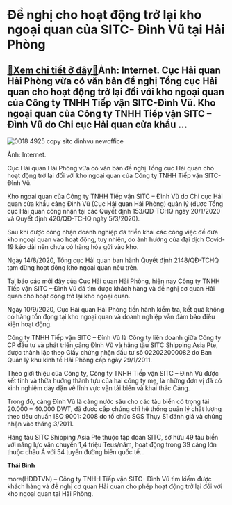 Đề nghị cho hoạt động trở lại kho ngoại quan của SITC- Đình Vũ tại Hải Phòng
============================================================================

[:gift:Xem chi tiết ở đây:gift:](https://hddtvn.com/de-nghi-cho-hoat-dong-tro-lai-kho-ngoai-quan-cua-sitc-dinh-vu-tai-hai-phong/)Ảnh: Internet. Cục Hải quan Hải Phòng vừa có văn bản đề nghị Tổng cục Hải quan cho hoạt động trở lại đối với kho ngoại quan của Công ty TNHH Tiếp vận SITC-Đình Vũ. Kho ngoại quan của Công ty TNHH Tiếp vận SITC – Đình Vũ do Chi cục Hải quan cửa khẩu …
----------------------------------------------------------------------------------------------------------------------------------------------------------------------------------------------------------------------------------------------------------





![0018 4925 copy sitc dinhvu newoffice](https://haiquanonline.com.vn/stores/news_dataimages/binhht/092020/17/09/in_article/0018_4925_copy_SITC-DINHVU-NewOffice.jpg?rt=20200917090700 "undefined")


Ảnh: Internet.



Cục Hải quan Hải Phòng vừa có văn bản đề nghị Tổng cục Hải quan cho hoạt động trở lại đối với kho ngoại quan của Công ty TNHH Tiếp vận SITC-Đình Vũ.


Kho ngoại quan của Công ty TNHH Tiếp vận SITC – Đình Vũ do Chi cục Hải quan cửa khẩu cảng Đình Vũ (Cục Hải quan Hải Phòng) quản lý (được Tổng cục Hải quan công nhận tại các Quyết định 153/QĐ-TCHQ ngày 20/1/2020 và Quyết định 420/QĐ-TCHQ ngày 5/3/2020).


Sau khi được công nhận doanh nghiệp đã triển khai các công việc để đưa kho ngoại quan vào hoạt động, tuy nhiên, do ảnh hưởng của đại dịch Covid-19 kéo dài nên chưa có hàng hóa gửi vào kho.


Ngày 14/8/2020, Tổng cục Hải quan ban hành Quyết định 2148/QĐ-TCHQ tạm dừng hoạt động kho ngoại quan nêu trên.


Tại báo cáo mới đây của Cục Hải quan Hải Phòng, hiện nay Công ty TNHH Tiếp vận SITC – Đình Vũ đã tìm được khách hàng và đề nghị cơ quan Hải quan cho hoạt động trở lại kho ngoại quan.


Ngày 10/9/2020, Cục Hải quan Hải Phòng tiến hành kiểm tra, kết quả không có hàng tồn đọng tại kho ngoại quan và doanh nghiệp vẫn đảm bảo điều kiện hoạt động.


Công ty TNHH Tiếp vận SITC – Đình Vũ là Công ty liên doanh giữa Công ty CP đầu tư và phát triển cảng Đình Vũ và hãng tàu SITC Shipping Asia Pte, được thành lập theo Giấy chứng nhận đầu tư số 022022000082 do Ban Quản lý khu kinh tế Hải Phòng cấp ngày 29/1/2011.


Theo giới thiệu của Công ty, Công ty TNHH Tiếp vận SITC – Đình Vũ được kết tinh và thừa hưởng thành tựu của hai công ty mẹ, là những đơn vị đã có kinh nghiệm dày dặn về lĩnh vực vận tải biển và khai thác Cảng.


Trong đó, cảng Đình Vũ là cảng nước sâu cho các tàu biển có trọng tải 20.000 – 40.000 DWT, đã được cấp chứng chỉ hệ thống quản lý chất lượng theo tiêu chuẩn ISO 9001: 2008 do tổ chức SGS Thụy Sĩ đánh giá và chứng nhận vào tháng 3/2011.


Hãng tàu SITC Shipping Asia Pte thuộc tập đoàn SITC, sở hữu 49 tàu biển với năng lực vận chuyển 1,4 triệu Teus/năm, hoạt động trong 39 cảng lớn thuộc châu Á với 54 tuyến đường biển quốc tế…




**Thái Bình**



more(HDDTVN) – Công ty TNHH Tiếp vận SITC- Đình Vũ tìm kiếm được khách hàng và đề nghị cơ quan Hải quan cho phép hoạt động trở lại đối với kho ngoại quan tại Hải Phòng.

